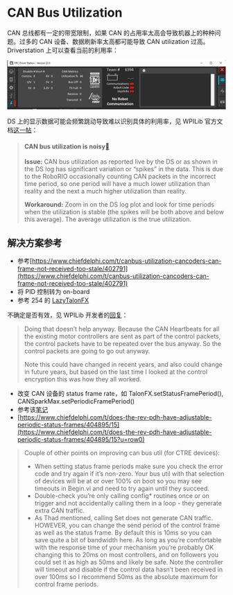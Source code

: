 # CAN Bus Utilization

CAN 总线都有一定的带宽限制，如果 CAN 的占用率太高会导致机器上的种种问题。过多的 CAN 设备、数据刷新率太高都可能导致 CAN utilization 过高。Driverstation 上可以查看当前的利用率：

![](<../.gitbook/assets/image (3).png>)

DS 上的显示数据可能会频繁跳动导致难以识别具体的利用率，见 WPILib 官方文档[这一帖](https://docs.wpilib.org/en/stable/docs/yearly-overview/known-issues.html#can-bus-utilization-is-noisy)：

> #### CAN bus utilization is noisy[](https://docs.wpilib.org/en/stable/docs/yearly-overview/known-issues.html#can-bus-utilization-is-noisy)
>
> **Issue:** CAN bus utilization as reported live by the DS or as shown in the DS log has significant variation or “spikes” in the data. This is due to the RoboRIO occasionally counting CAN packets in the incorrect time period, so one period will have a much lower utilization than reality and the next a much higher utilization than reality.
>
> **Workaround:** Zoom in on the DS log plot and look for time periods when the utilization is stable (the spikes will be both above and below this average). The average utilization is the true utilization.

## 解决方案参考

* 参考[https://www.chiefdelphi.com/t/canbus-utilization-cancoders-can-frame-not-received-too-stale/402791](https://www.chiefdelphi.com/t/canbus-utilization-cancoders-can-frame-not-received-too-stale/402791)
* 将 PID 控制转为 on-board
* 参考 254 的 [LazyTalonFX](https://github.com/Team254/FRC-2020-Public/blob/master/src/main/java/com/team254/lib/drivers/LazyTalonFX.java)

&#x20;   不确定是否有效，见 WPILib 开发者的[回复](https://www.chiefdelphi.com/t/does-the-rev-pdh-have-adjustable-periodic-status-frames/404895/11)：

> Doing that doesn’t help anyway. Because the CAN Heartbeats for all the existing motor controllers are sent as part of the control packets, the control packets have to be repeated over the bus anyway. So the control packets are going to go out anyway.
>
> Note this could have changed in recent years, and also could change in future years, but based on the last time I looked at the control encryption this was how they all worked.

* 改变 CAN 设备的 status frame rate，如 TalonFX.setStatusFramePeriod(), CANSparkMax.setPeriodicFramePeriod()
* 参考该[笔记](https://www.hi-im.kim/canbus)
* &#x20;[https://www.chiefdelphi.com/t/does-the-rev-pdh-have-adjustable-periodic-status-frames/404895/15](https://www.chiefdelphi.com/t/does-the-rev-pdh-have-adjustable-periodic-status-frames/404895/15?u=row0)

> Couple of other points on improving can bus util (for CTRE devices):
>
> * When setting status frame periods make sure you check the error code and try again if it’s non-zero. Your bus util with that selection of devices will be at or over 100% on boot so you may see timeouts in Begin.vi and need to try again until they succeed.
> * Double-check you’re only calling config\* routines once or on trigger and not accidentally calling them in a loop - they generate extra CAN traffic.
> * As Thad mentioned, calling Set does not generate CAN traffic. HOWEVER, you can change the send period of the control frame as well as the status frame. By default this is 10ms so you can save quite a bit of bandwidth here. As long as you’re comfortable with the response time of your mechanism you’re probably OK changing this to 20ms on most controllers, and on followers you could set it as high as 50ms and likely be safe. Note the controller will timeout and disable if the control data hasn’t been received in over 100ms so I recommend 50ms as the absolute maximum for control frame periods.

